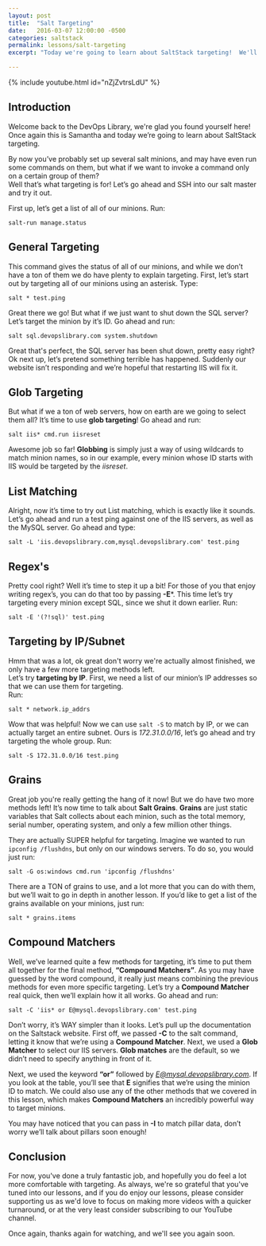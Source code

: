 ```yaml
---
layout: post
title:  "Salt Targeting"
date:   2016-03-07 12:00:00 -0500
categories: saltstack
permalink: lessons/salt-targeting
excerpt: "Today we're going to learn about SaltStack targeting!  We'll cover general, glob, list, regex, and compound matchers, let's go ahead and get started!"

---
```

{% include youtube.html id="nZjZvtrsLdU" %}

Introduction
------------
Welcome back to the DevOps Library, we're glad you found yourself here!  Once again this is Samantha and today we’re going to learn about SaltStack targeting.  

By now you’ve probably set up several salt minions, and may have even run some commands on them, but what if we want to invoke a command only on a certain group of them?  
Well that’s what targeting is for!  Let’s go ahead and SSH into our salt master and try it out.  

First up, let’s get a list of all of our minions.  Run:

`salt-run manage.status`

General Targeting
-----------------
This command gives the status of all of our minions, and while we don’t have a ton of them we do have plenty to explain targeting.
First, let’s start out by targeting all of our minions using an asterisk.  Type:

`salt * test.ping`

Great there we go!  But what if we just want to shut down the SQL server?  Let’s target the minion by it’s ID.  Go ahead and run:  

`salt sql.devopslibrary.com system.shutdown`

Great that's perfect, the SQL server has been shut down, pretty easy right?  Ok next up, let’s pretend something terrible has happened.  Suddenly our website isn’t responding and we’re hopeful that restarting IIS will fix it.

Glob Targeting
--------------
But what if we a ton of web servers, how on earth are we going to select them all?  It’s time to use **glob targeting**!  Go ahead and run:

`salt iis* cmd.run iisreset`

Awesome job so far!  **Globbing** is simply just a way of using wildcards to match minion names, so in our example, every minion whose ID starts with IIS would be targeted by the *iisreset*.

List Matching
-------------
Alright, now it’s time to try out List matching, which is exactly like it sounds.  Let’s go ahead and run a test ping against one of the IIS servers, as well as the MySQL server.
Go ahead and type:

`salt -L 'iis.devopslibrary.com,mysql.devopslibrary.com' test.ping`

Regex's
-------
Pretty cool right?  Well it’s time to step it up a bit!  For those of you that enjoy writing regex’s, you can do that too by passing **-E***.  This time let’s try targeting every minion except SQL, since we shut it down earlier.  Run:

`salt -E '(?!sql)' test.ping`

Targeting by IP/Subnet
----------------------
Hmm that was a lot, ok great don't worry we're actually almost finished, we only have a few more targeting methods left.  
Let’s try **targeting by IP**.  First, we need a list of our minion’s IP addresses so that we can use them for targeting.  
Run:

`salt * network.ip_addrs`

Wow that was helpful!  Now we can use `salt -S` to match by IP, or we can actually target an entire subnet.  Ours is *172.31.0.0/16*, let’s go ahead and try targeting the whole group.
Run:

`salt -S 172.31.0.0/16 test.ping`

Grains
------
Great job you're really getting the hang of it now!  But we do have two more methods left!  It’s now time to talk about **Salt Grains**.  **Grains** are just static variables that Salt collects about each minion, such as the total memory, serial number, operating system, and only a few million other things.  

They are actually SUPER helpful for targeting.  Imagine we wanted to run `ipconfig /flushdns`, but only on our windows servers.  To do so, you would just run:

`salt -G os:windows cmd.run 'ipconfig /flushdns'`

There are a TON of grains to use, and a lot more that you can do with them, but we’ll wait to go in depth in another lesson.  If you’d like to get a list of the grains available on your minions, just run:

`salt * grains.items`

Compound Matchers
-----------------
Well, we’ve learned quite a few methods for targeting, it’s time to put them all together for the final method, **“Compound Matchers”**.  As you may have guessed by the word compound, it really just means combining the previous methods for even more specific targeting.  Let’s try a **Compound Matcher** real quick, then we’ll explain how it all works.
Go ahead and run:

`salt -C 'iis* or E@mysql.devopslibrary.com' test.ping`

Don’t worry, it’s WAY simpler than it looks.  Let’s pull up the documentation on the Saltstack website.  First off, we passed **-C** to the salt command, letting it know that we’re using a **Compound Matcher**.  Next, we used a **Glob Matcher** to select our IIS servers.  **Glob matches** are the default, so we didn’t need to specify anything in front of it.

Next, we used the keyword **“or”** followed by *E@mysql.devopslibrary.com*.  If you look at the table, you’ll see that **E** signifies that we’re using the minion ID to match.  We could also use any of the other methods that we covered in this lesson, which makes **Compound Matchers** an incredibly powerful way to target minions.

You may have noticed that you can pass in **-I** to match pillar data, don’t worry we’ll talk about pillars soon enough!  

Conclusion
----------
For now, you've done a truly fantastic job, and hopefully you do feel a lot more comfortable with targeting.  As always, we're so grateful that you've tuned into our lessons, and if you do enjoy our lessons, please consider supporting us as we'd love to focus on making more videos with a quicker turnaround, or at the very least consider subscribing to our YouTube channel.  

Once again, thanks again for watching, and we'll see you again soon.
